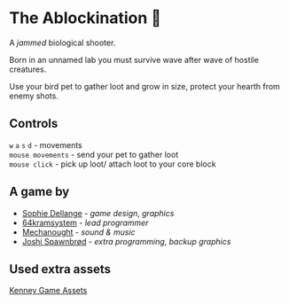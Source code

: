 # The Ablockination 👾

A _jammed_ biological shooter.

Born in an unnamed lab you must survive wave after wave of hostile creatures.  

Use your bird pet to gather loot and grow in size, protect your hearth from enemy shots.


## Controls

`w` `a` `s` `d` - movements  
`mouse movements` - send your pet to gather loot  
`mouse click` - pick up loot/ attach loot to your core block  

## A game by

* [Sophie Dellange](https://github.com/SophieDellange)  - _game design_, _graphics_
* [64kramsystem](https://github.com/64kramsystem) - _lead programmer_
* [Mechanought](https://github.com/Mechanought) - _sound & music_
* [Joshi Spawnbrød](https://github.com/giulio-Joshi) - _extra programming_, _backup graphics_


## Used extra assets

[Kenney Game Assets](https://kenney.itch.io/)